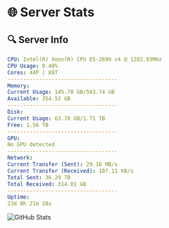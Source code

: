 # 🌐 Server Stats
## 🔍 Server Info
```yaml
CPU: Intel(R) Xeon(R) CPU E5-2699 v4 @ 1282.93MHz
CPU Usage: 0.40%
Cores: 44P | 88T
-----------------------------------
Memory:
Current Usage: 145.78 GB/503.74 GB
Available: 354.53 GB
-----------------------------------
Disk:
Current Usage: 63.78 GB/1.71 TB
Free: 1.56 TB
-----------------------------------
GPU:
No GPU detected
-----------------------------------
Network:
Current Transfer (Sent): 29.16 MB/s
Current Transfer (Received): 107.11 KB/s
Total Sent: 36.29 TB
Total Received: 314.01 GB
-----------------------------------
Uptime:
23d 0h 21m 28s
```
![GitHub Stats](https://img.shields.io/badge/Updated-2025-03-30_21:44:17-blue)